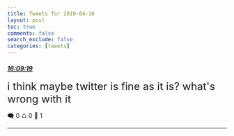 ```yaml
---
title: Tweets for 2019-04-16
layout: post
toc: true
comments: false
search_exclude: false
categories: [tweets]
---
```



#### <a href = "https://twitter.com/deepfates/status/1118275201282654208">*16:09:19*</a>

<font size="5">i think maybe twitter is fine as it is? what's wrong with it</font>



🗨️ 0 ♺ 0 🤍  1   

---
    
            
